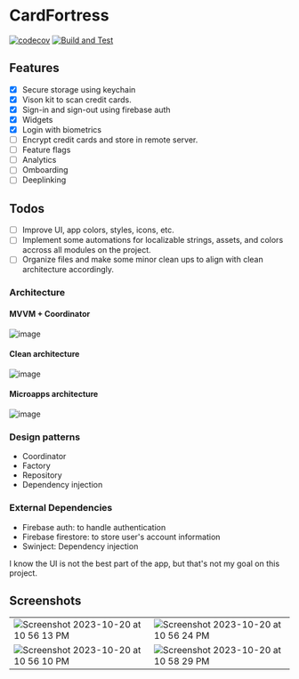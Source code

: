 # CardFortress

[![codecov](https://codecov.io/github/RobertiOS/CardFortress/branch/development/graph/badge.svg?token=Q0NMPMGYAY)](https://codecov.io/github/RobertiOS/CardFortress)
[![Build and Test](https://github.com/RobertiOS/CardFortress/actions/workflows/build.yml/badge.svg?branch=development)](https://github.com/RobertiOS/CardFortress/actions/workflows/build.yml)

## Features
- [x] Secure storage using keychain
- [x] Vison kit to scan credit cards.
- [x] Sign-in and sign-out using firebase auth
- [x] Widgets
- [x] Login with biometrics
- [ ] Encrypt credit cards and store in remote server.
- [ ] Feature flags
- [ ] Analytics
- [ ] Omboarding
- [ ] Deeplinking

## Todos
- [ ] Improve UI, app colors, styles, icons, etc.
- [ ] Implement some automations for localizable strings, assets, and colors accross all modules on the project.
- [ ] Organize files and make some minor clean ups to align with clean architecture accordingly.

### Architecture
#### MVVM + Coordinator

![image](https://github.com/RobertiOS/CardFortress/assets/93169254/43bafce4-314a-4b3a-9ac5-ec7003be55bf)


#### Clean architecture
![image](https://github.com/RobertiOS/CardFortress/assets/93169254/454b0a3a-fb25-4123-884b-89d8c50a2f5f)


#### Microapps architecture

![image](https://github.com/RobertiOS/CardFortress/assets/93169254/6a1c801b-1bde-4db8-a977-c194756d1ba4)



### Design patterns
- Coordinator
- Factory
- Repository
- Dependency injection

### External Dependencies
- Firebase auth: to handle authentication
- Firebase firestore: to store user's account information
- Swinject: Dependency injection

I know the UI is not the best part of the app, but that's not my goal on this project.

## Screenshots

|  |  |
|- | - |
| ![Screenshot 2023-10-20 at 10 56 13 PM](https://github.com/RobertiOS/CardFortress/assets/93169254/b2dad9e1-f5de-4c9a-a803-2217752903c6) | ![Screenshot 2023-10-20 at 10 56 24 PM](https://github.com/RobertiOS/CardFortress/assets/93169254/689b74c0-e9e3-4759-ab03-7976a86d6a28) |
| ![Screenshot 2023-10-20 at 10 56 10 PM](https://github.com/RobertiOS/CardFortress/assets/93169254/85f174ff-ccb2-453f-8ca4-0d97e458a16c) | ![Screenshot 2023-10-20 at 10 58 29 PM](https://github.com/RobertiOS/CardFortress/assets/93169254/3b69cc7e-e91b-4756-89d5-1c43e82509e3) |

